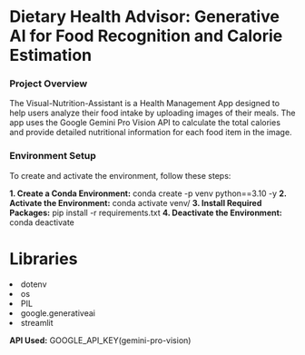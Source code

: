 # Dietary Health Advisor: Generative AI for Food Recognition and Calorie Estimation

### Project Overview
The Visual-Nutrition-Assistant is a Health Management App designed to help users analyze their food intake by uploading images of their meals. The app uses the Google Gemini Pro Vision API to calculate the total calories and provide detailed nutritional information for each food item in the image.

### Environment Setup
To create and activate the environment, follow these steps:

**1. Create a Conda Environment:**
   conda create -p venv python==3.10 -y
**2. Activate the Environment:**
   conda activate venv/
**3. Install Required Packages:**
   pip install -r requirements.txt
**4. Deactivate the Environment:**
   conda deactivate

# Libraries
<li>dotenv
<li>os
<li>PIL
<li>google.generativeai
<li>streamlit

**API Used:** 
GOOGLE_API_KEY(gemini-pro-vision)

